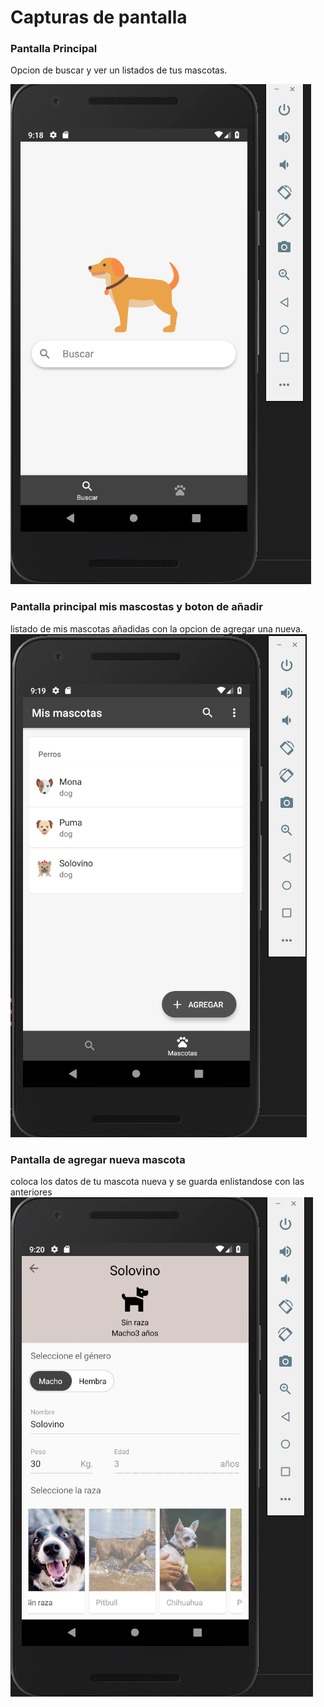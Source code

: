 # Capturas de pantalla
### Pantalla Principal
Opcion de buscar y ver un listados de tus mascotas.

<img src="capturas/busqueda.png">

### Pantalla principal mis mascostas y boton de añadir
listado de mis mascotas añadidas con la opcion de agregar una nueva.
<img src="capturas/mypets.png">

### Pantalla de agregar nueva mascota
coloca los datos de tu mascota nueva y se guarda enlistandose con las anteriores
<img src="capturas/raza.png">
